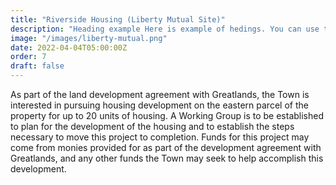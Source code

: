 ```yaml
---
title: "Riverside Housing (Liberty Mutual Site)"
description: "Heading example Here is example of hedings. You can use this heading by following markdownify rules."
image: "/images/liberty-mutual.png"
date: 2022-04-04T05:00:00Z
order: 7
draft: false
---
```

As part of the land development agreement with Greatlands, the Town is interested in pursuing housing development on the eastern parcel of the property for up to 20 units of housing.  A Working Group is to be established to plan for the development of the housing and to establish the steps necessary to move this project to completion.  Funds for this project may come from monies provided for as part of the development agreement with Greatlands, and any other funds the Town may seek to help accomplish this development.

